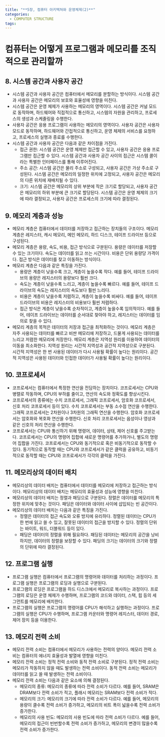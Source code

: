 ```yaml
---
title: "**5장, 컴퓨터 아키텍쳐와 운영체제(2)**"
categories:
  - COMPUTER STRUCTURE
tags:
---
```

# 컴퓨터는 어떻게 프로그램과 메모리를 조직적으로 관리할까

## 8. 시스템 공간과 사용자 공간

- 시스템 공간과 사용자 공간은 컴퓨터에서 메모리를 분할하는 방식이다. 시스템 공간과 사용자 공간은 메모리의 보호와 효율성에 영향을 미친다.
- 시스템 공간은 운영 체제가 사용하는 메모리의 영역이다. 시스템 공간은 커널 모드로 동작하며, 하드웨어와 직접적으로 통신하고, 시스템의 자원을 관리하고, 프로세스의 생성과 스케줄링을 수행한다.
- 사용자 공간은 응용 프로그램이 사용하는 메모리의 영역이다. 사용자 공간은 사용자 모드로 동작하며, 하드웨어와 간접적으로 통신하고, 운영 체제의 서비스를 요청하고, 프로세스의 실행과 종료를 수행한다.
- 시스템 공간과 사용자 공간은 다음과 같은 차이점을 가진다.
  - 접근 권한: 시스템 공간은 운영 체제만 접근할 수 있고, 사용자 공간은 응용 프로그램만 접근할 수 있다. 시스템 공간과 사용자 공간 사이의 접근은 시스템 콜이라는 특별한 인터페이스를 통해 이루어진다.
  - 주소 공간: 시스템 공간은 물리 주소로 구성되고, 사용자 공간은 가상 주소로 구성된다. 시스템 공간은 메모리의 일정한 위치에 고정되고, 사용자 공간은 메모리의 다른 위치에 재배치될 수 있다.
  - 크기: 시스템 공간은 메모리의 상위 부분에 작은 크기로 할당되고, 사용자 공간은 메모리의 하위 부분에 큰 크기로 할당된다. 시스템 공간은 운영 체제의 크기에 따라 결정되고, 사용자 공간은 프로세스의 크기에 따라 결정된다.

## 9. 메모리 계층과 성능

- 메모리 계층은 컴퓨터에서 데이터를 저장하고 접근하는 장치들의 구조이다. 메모리 계층은 레지스터, 캐시 메모리, 메인 메모리, 하드 디스크, 테이프 드라이브 등으로 구성된다.
- 메모리 계층은 용량, 속도, 비용, 접근 방식으로 구분된다. 용량은 데이터를 저장할 수 있는 크기이다. 속도는 데이터를 읽고 쓰는 시간이다. 비용은 단위 용량당 가격이다. 접근 방식은 데이터를 찾고 이동하는 방식이다.
- 메모리 계층은 다음과 같은 특징을 가진다.
  - 용량은 계층이 낮을수록 크고, 계층이 높을수록 작다. 예를 들어, 테이프 드라이브의 용량은 레지스터의 용량보다 훨씬 크다.
  - 속도는 계층이 낮을수록 느리고, 계층이 높을수록 빠르다. 예를 들어, 테이프 드라이브의 속도는 레지스터의 속도보다 훨씬 느리다.
  - 비용은 계층이 낮을수록 저렴하고, 계층이 높을수록 비싸다. 예를 들어, 테이프 드라이브의 비용은 레지스터의 비용보다 훨씬 저렴하다.
  - 접근 방식은 계층이 낮을수록 순차적이고, 계층이 높을수록 임의적이다. 예를 들어, 테이프 드라이브는 데이터를 순서대로 찾아야 하고, 레지스터는 데이터를 임의로 찾을 수 있다.
- 메모리 계층의 목적은 데이터의 저장과 접근을 최적화하는 것이다. 메모리 계층은 자주 사용되는 데이터를 빠르고 비싼 메모리에 저장하고, 드물게 사용되는 데이터를 느리고 저렴한 메모리에 저장한다. 메모리 계층은 지역성 원리를 이용하여 데이터의 이동을 최소화한다. 지역성 원리는 시간적 지역성과 공간적 지역성으로 구분된다. 시간적 지역성은 한 번 사용된 데이터가 다시 사용될 확률이 높다는 원리이다. 공간적 지역성은 사용된 데이터와 인접한 데이터가 사용될 확률이 높다는 원리이다.

## 10. 코프로세서

- 코프로세서는 컴퓨터에서 특정한 연산을 전담하는 장치이다. 코프로세서는 CPU와 병렬로 작동하며, CPU의 부하를 줄이고, 연산의 속도와 정확도를 향상시킨다.
- 코프로세서의 종류에는 수치 코프로세서, 그래픽 코프로세서, 암호화 코프로세서, 신호 처리 코프로세서 등이 있다. 수치 코프로세서는 부동 소수점 연산을 수행한다. 그래픽 코프로세서는 2차원이나 3차원의 그래픽 연산을 수행한다. 암호화 코프로세서는 암호화와 복호화 연산을 수행한다. 신호 처리 코프로세서는 음성이나 영상과 같은 신호의 처리 연산을 수행한다.
- 코프로세서는 CPU와 통신하기 위해 명령어, 데이터, 상태, 제어 신호를 주고받는다. 코프로세서는 CPU의 명령어 집합에 새로운 명령어를 추가하거나, 별도의 명령어 집합을 가진다. 코프로세서는 CPU와 동기적으로 혹은 비동기적으로 동작할 수 있다. 동기적으로 동작할 때는 CPU와 코프로세서가 같은 클럭을 공유하고, 비동기적으로 동작할 때는 CPU와 코프로세서가 각각의 클럭을 가진다.

## 11. 메모리상의 데이터 배치

- 메모리상의 데이터 배치는 컴퓨터에서 데이터를 메모리에 저장하고 접근하는 방식이다. 메모리상의 데이터 배치는 메모리의 효율성과 성능에 영향을 미친다.
- 메모리상의 데이터 배치는 정렬과 패딩으로 구분된다. 정렬은 데이터를 메모리의 특정한 위치에 맞추는 것이다. 패딩은 데이터와 데이터 사이에 삽입되는 빈 공간이다.
- 메모리상의 데이터 배치는 다음과 같은 특징을 가진다.
  - 정렬은 데이터의 접근 속도와 오류 방지에 유리하다. 정렬된 데이터는 CPU가 한 번에 읽고 쓸 수 있고, 잘못된 데이터의 접근을 방지할 수 있다. 정렬의 단위는 바이트, 워드, 더블워드 등이 있다.
  - 패딩은 데이터의 정렬을 위해 필요하다. 패딩된 데이터는 메모리의 공간을 낭비하지만, 데이터의 정렬을 보장할 수 있다. 패딩의 크기는 데이터의 크기와 정렬의 단위에 따라 결정된다.

## 12. 프로그램 실행

- 프로그램 실행은 컴퓨터에서 프로그램의 명령어와 데이터를 처리하는 과정이다. 프로그램 실행은 프로그램의 로딩과 실행으로 구분된다.
- 프로그램의 로딩은 프로그램을 하드 디스크에서 메모리로 복사하는 과정이다. 프로그램의 로딩은 운영 체제가 수행하며, 프로그램의 코드와 데이터, 스택, 힙 등의 세그먼트를 메모리에 배치한다.
- 프로그램의 실행은 프로그램의 명령어를 CPU가 해석하고 실행하는 과정이다. 프로그램의 실행은 CPU가 수행하며, 프로그램 카운터와 명령어 레지스터, 데이터 경로, 제어 장치 등을 이용한다.

## 13. 메모리 전력 소비

- 메모리 전력 소비는 컴퓨터에서 메모리가 사용하는 전력의 양이다. 메모리 전력 소비는 컴퓨터의 에너지 효율성과 발열에 영향을 미친다.
- 메모리 전력 소비는 정적 전력 소비와 동적 전력 소비로 구분된다. 정적 전력 소비는 메모리가 작동하지 않을 때도 발생하는 전력 소비이다. 동적 전력 소비는 메모리가 데이터를 읽고 쓸 때 발생하는 전력 소비이다.
- 메모리 전력 소비는 다음과 같은 요소에 의해 결정된다.
  - 메모리의 종류: 메모리의 종류에 따라 전력 소비가 다르다. 예를 들어, SRAM은 DRAM보다 전력 소비가 적고, 플래시 메모리는 SRAM보다 전력 소비가 적다.
  - 메모리의 크기: 메모리의 크기에 따라 전력 소비가 다르다. 예를 들어, 메모리의 용량이 클수록 전력 소비가 증가하고, 메모리의 비트 폭이 넓을수록 전력 소비가 증가한다.
  - 메모리의 사용 빈도: 메모리의 사용 빈도에 따라 전력 소비가 다르다. 예를 들어, 메모리의 접근이 빈번할수록 전력 소비가 증가하고, 메모리의 변경이 많을수록 전력 소비가 증가한다.
